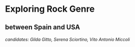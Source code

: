 # Exploring Rock Genre
##   between Spain and USA
###### candidates: Gilda Gitto, Serena Sciortino, Vito Antonio Miccoli
